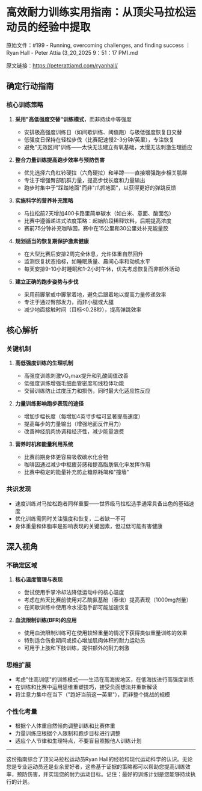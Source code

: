 # 高效耐力训练实用指南：从顶尖马拉松运动员的经验中提取

原始文件：#199 - Running, overcoming challenges, and finding success ｜ Ryan Hall - Peter Attia (3_20_2025 9：51：17 PM).md

原文链接：https://peterattiamd.com/ryanhall/

<YouTube videoId="0gOHy74y1hE" />

## 确定行动指南

### 核心训练策略
1. **采用"高低强度交替"训练模式**，而非持续中等强度
   - 安排极高强度训练日（如间歇训练、阈值跑）与极低强度恢复日交替
   - 低强度日保持在轻松步伐（比赛配速慢2-3分钟/英里），专注恢复
   - 避免"无效区间"训练——太快无法建立有氧基础，太慢无法刺激生理适应

2. **整合力量训练提高跑步效率与预防伤害**
   - 优先选择六角杠铃硬拉（六角硬拉）和半蹲——直接增强跑步相关肌群
   - 专注于增强臀部肌群力量，提高步伐长度和力量输出
   - 跑步时集中于"踩踏地面"而非"爪抓地面"，以获得更好的弹跳反馈

3. **实施科学的营养补充策略**
   - 马拉松前2天增加400卡路里简单碳水（如白米、意面、酸面包）
   - 比赛中遵循递进式浓度策略：起始阶段稀释饮料，后期提高浓度
   - 赛前75分钟补充咖啡因，赛中在15公里和30公里处补充能量胶

4. **规划适当的恢复期保护激素健康**
   - 在大型比赛后安排2周完全休息，允许体重自然回升
   - 监测恢复状态指标，如睡眠质量、晨间心率和动机水平
   - 每天安排9-10小时睡眠和1-2小时午休，优先考虑恢复而非额外活动

5. **建立正确的跑步姿势与步伐**
   - 采用前脚掌或中脚掌着地，避免后跟着地以提高力量传递效率
   - 专注于通过臀部发力，而非小腿或大腿
   - 减少地面接触时间（目标<0.28秒），提高弹跳效率

## 核心解析

### 关键机制
1. **高低强度训练的生理机制**
   - 高强度训练刺激VO₂max提升和乳酸阈值改善
   - 低强度训练增强毛细血管密度和线粒体功能
   - 交替训练防止过度压力和损伤，同时最大化适应性反应

2. **力量训练影响跑步表现的途径**
   - 增加步幅长度（每增加4英寸步幅可显著提高速度）
   - 提高每步的力量输出（增强地面反作用力）
   - 改善神经肌肉协调和经济性，减少能量浪费

3. **营养时机和能量利用系统**
   - 比赛前期身体更容易吸收碳水化合物
   - 咖啡因通过减少中枢疲劳感和提高脂肪氧化率发挥作用
   - 比赛中稳定的能量补充防止糖原耗竭和"撞墙"

### 共识发现
- 速度训练对马拉松跑者同样重要——世界级马拉松选手通常具备出色的基础速度
- 优化训练需同时关注强度和恢复，二者缺一不可
- 身体重量和体脂率是影响表现的关键因素，但过低可能有害健康

## 深入视角

### 不确定区域
1. **核心温度管理与表现**
   - 尝试使用手掌冷却法降低运动中的核心温度
   - 考虑在热天比赛前使用对乙酰氨基酚（泰诺）提高表现（1000mg剂量）
   - 在间歇训练中使用冷水浸泡手部可能加速恢复

2. **血流限制训练(BFR)的应用**
   - 使用血流限制训练可在使用较轻重量的情况下获得类似重量训练的效果
   - 特别适合伤愈期间或担心增加肌肉体积的耐力运动员
   - 可用于上肢和下肢训练，提供额外的耐力刺激

### 思维扩展
- 考虑"住高训低"的训练模式——生活在高海拔地区，在低海拔进行高强度训练
- 在训练和比赛中运用思维重塑技巧，接受负面想法并重新解读
- 将注意力集中在当下（"跑好当前这一英里"），而非整个挑战的规模

### 个性化考量
- 根据个人体重自然倾向调整训练和比赛体重
- 力量训练应根据个人限制和跑步目标进行调整
- 适应个人节律和生理特点，不要盲目照搬他人训练计划

---

这份指南综合了顶尖马拉松运动员Ryan Hall的经验和现代运动科学的认识。无论您是专业运动员还是业余爱好者，这些基于证据的策略都可以帮助您提高训练效率，预防伤害，并实现您的耐力运动目标。记住：最好的训练计划是您能够持续执行的计划。